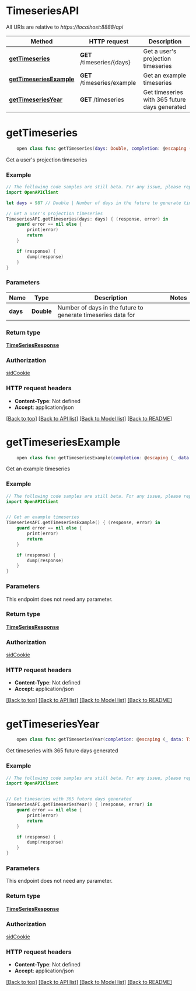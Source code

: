 # TimeseriesAPI

All URIs are relative to *https://localhost:8888/api*

Method | HTTP request | Description
------------- | ------------- | -------------
[**getTimeseries**](TimeseriesAPI.md#gettimeseries) | **GET** /timeseries/{days} | Get a user&#39;s projection timeseries
[**getTimeseriesExample**](TimeseriesAPI.md#gettimeseriesexample) | **GET** /timeseries/example | Get an example timeseries
[**getTimeseriesYear**](TimeseriesAPI.md#gettimeseriesyear) | **GET** /timeseries | Get timeseries with 365 future days generated


# **getTimeseries**
```swift
    open class func getTimeseries(days: Double, completion: @escaping (_ data: TimeSeriesResponse?, _ error: Error?) -> Void)
```

Get a user's projection timeseries

### Example 
```swift
// The following code samples are still beta. For any issue, please report via http://github.com/OpenAPITools/openapi-generator/issues/new
import OpenAPIClient

let days = 987 // Double | Number of days in the future to generate timeseries data for

// Get a user's projection timeseries
TimeseriesAPI.getTimeseries(days: days) { (response, error) in
    guard error == nil else {
        print(error)
        return
    }

    if (response) {
        dump(response)
    }
}
```

### Parameters

Name | Type | Description  | Notes
------------- | ------------- | ------------- | -------------
 **days** | **Double** | Number of days in the future to generate timeseries data for | 

### Return type

[**TimeSeriesResponse**](TimeSeriesResponse.md)

### Authorization

[sidCookie](../README.md#sidCookie)

### HTTP request headers

 - **Content-Type**: Not defined
 - **Accept**: application/json

[[Back to top]](#) [[Back to API list]](../README.md#documentation-for-api-endpoints) [[Back to Model list]](../README.md#documentation-for-models) [[Back to README]](../README.md)

# **getTimeseriesExample**
```swift
    open class func getTimeseriesExample(completion: @escaping (_ data: TimeSeriesResponse?, _ error: Error?) -> Void)
```

Get an example timeseries

### Example 
```swift
// The following code samples are still beta. For any issue, please report via http://github.com/OpenAPITools/openapi-generator/issues/new
import OpenAPIClient


// Get an example timeseries
TimeseriesAPI.getTimeseriesExample() { (response, error) in
    guard error == nil else {
        print(error)
        return
    }

    if (response) {
        dump(response)
    }
}
```

### Parameters
This endpoint does not need any parameter.

### Return type

[**TimeSeriesResponse**](TimeSeriesResponse.md)

### Authorization

[sidCookie](../README.md#sidCookie)

### HTTP request headers

 - **Content-Type**: Not defined
 - **Accept**: application/json

[[Back to top]](#) [[Back to API list]](../README.md#documentation-for-api-endpoints) [[Back to Model list]](../README.md#documentation-for-models) [[Back to README]](../README.md)

# **getTimeseriesYear**
```swift
    open class func getTimeseriesYear(completion: @escaping (_ data: TimeSeriesResponse?, _ error: Error?) -> Void)
```

Get timeseries with 365 future days generated

### Example 
```swift
// The following code samples are still beta. For any issue, please report via http://github.com/OpenAPITools/openapi-generator/issues/new
import OpenAPIClient


// Get timeseries with 365 future days generated
TimeseriesAPI.getTimeseriesYear() { (response, error) in
    guard error == nil else {
        print(error)
        return
    }

    if (response) {
        dump(response)
    }
}
```

### Parameters
This endpoint does not need any parameter.

### Return type

[**TimeSeriesResponse**](TimeSeriesResponse.md)

### Authorization

[sidCookie](../README.md#sidCookie)

### HTTP request headers

 - **Content-Type**: Not defined
 - **Accept**: application/json

[[Back to top]](#) [[Back to API list]](../README.md#documentation-for-api-endpoints) [[Back to Model list]](../README.md#documentation-for-models) [[Back to README]](../README.md)


